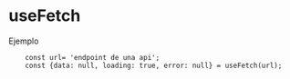 # useFetch

Ejemplo

```
    const url= 'endpoint de una api';
    const {data: null, loading: true, error: null} = useFetch(url);

```